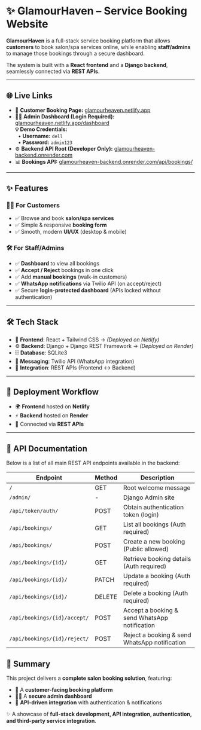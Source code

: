 # ✨ GlamourHaven – Service Booking Website  

**GlamourHaven** is a full-stack service booking platform that allows **customers** to book salon/spa services online, while enabling **staff/admins** to manage those bookings through a secure dashboard.  

The system is built with a **React frontend** and a **Django backend**, seamlessly connected via **REST APIs**.  

---

## 🌐 Live Links

- 🌸 **Customer Booking Page:** [glamourheaven.netlify.app](https://glamourheaven.netlify.app)
- 👩‍💼 **Admin Dashboard (Login Required):** [glamourheaven.netlify.app/dashboard](https://glamourheaven.netlify.app/dashboard)  
  **💡 Demo Credentials:**  
  &nbsp;&nbsp;• **Username:** `dell`  
  &nbsp;&nbsp;• **Password:** `admin123`
- ⚙️ **Backend API Root (Developer Only):** [glamourheaven-backend.onrender.com](https://glamourheaven-backend.onrender.com)
- 📊 **Bookings API:** [glamourheaven-backend.onrender.com/api/bookings/](https://glamourheaven-backend.onrender.com/api/bookings/)


---

## ✨ Features  

### 👩‍💻 For Customers  
- ✅ Browse and book **salon/spa services**  
- ✅ Simple & responsive **booking form**  
- ✅ Smooth, modern **UI/UX** (desktop & mobile)  

### 🛠️ For Staff/Admins  
- ✅ **Dashboard** to view all bookings  
- ✅ **Accept / Reject** bookings in one click  
- ✅ Add **manual bookings** (walk-in customers)  
- ✅ **WhatsApp notifications** via Twilio API (on accept/reject)  
- ✅ Secure **login-protected dashboard** (APIs locked without authentication)  

---

## 🛠️ Tech Stack  
- 🎨 **Frontend**: React + Tailwind CSS → *(Deployed on Netlify)*  
- ⚙️ **Backend**: Django + Django REST Framework → *(Deployed on Render)*  
- 🗄️ **Database**: SQLite3  
- 💬 **Messaging**: Twilio API (WhatsApp integration)  
- 🔗 **Integration**: REST APIs (Frontend ↔ Backend)  

---

## 🚀 Deployment Workflow  
- 🌍 **Frontend** hosted on **Netlify**  
- ⚡ **Backend** hosted on **Render**  
- 🔗 Connected via **REST APIs**  

---

## 📌 API Documentation

Below is a list of all main REST API endpoints available in the backend:

| Endpoint | Method | Description |
|----------|---------|-------------|
| `/` | GET | Root welcome message |
| `/admin/` | - | Django Admin site |
| `/api/token/auth/` | POST | Obtain authentication token (login) |
| `/api/bookings/` | GET | List all bookings (Auth required) |
| `/api/bookings/` | POST | Create a new booking (Public allowed) |
| `/api/bookings/{id}/` | GET | Retrieve booking details (Auth required) |
| `/api/bookings/{id}/` | PATCH | Update a booking (Auth required) |
| `/api/bookings/{id}/` | DELETE | Delete a booking (Auth required) |
| `/api/bookings/{id}/accept/` | POST | Accept a booking & send WhatsApp notification |
| `/api/bookings/{id}/reject/` | POST | Reject a booking & send WhatsApp notification |


## 📌 Summary  
This project delivers a **complete salon booking solution**, featuring:  
- 🌸 A **customer-facing booking platform**  
- 👩‍💼 A **secure admin dashboard**  
- 🔗 **API-driven integration** with authentication & notifications  

✨ A showcase of **full-stack development, API integration, authentication, and third-party service integration**.  
